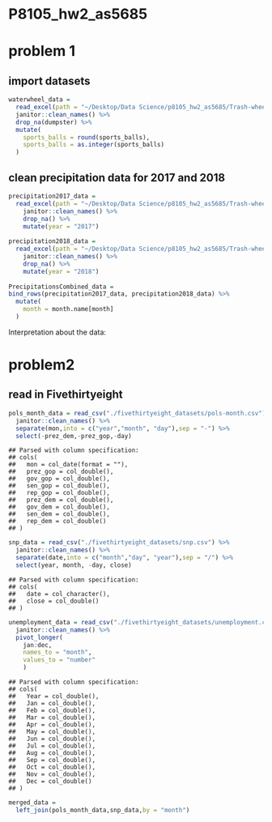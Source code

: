 P8105\_hw2\_as5685
================

# problem 1

## import datasets

``` r
waterwheel_data =
  read_excel(path = "~/Desktop/Data Science/p8105_hw2_as5685/Trash-wheel-collection-totals-8-6-19.xlsx","Mr. Trash Wheel", range = ("A2:N408")) %>%
  janitor::clean_names() %>%
  drop_na(dumpster) %>% 
  mutate(
    sports_balls = round(sports_balls),
    sports_balls = as.integer(sports_balls)
  )
```

## clean precipitation data for 2017 and 2018

``` r
precipitation2017_data =
  read_excel(path = "~/Desktop/Data Science/p8105_hw2_as5685/Trash-wheel-collection-totals-8-6-19.xlsx","2017 Precipitation", range = "A2:B14") %>%
    janitor::clean_names() %>%
    drop_na() %>% 
    mutate(year = "2017")
    
precipitation2018_data =
  read_excel(path = "~/Desktop/Data Science/p8105_hw2_as5685/Trash-wheel-collection-totals-8-6-19.xlsx","2018 Precipitation", range = "A2:B14") %>% 
    janitor::clean_names() %>%
    drop_na() %>% 
    mutate(year = "2018")
   
PrecipitationsCombined_data =
bind_rows(precipitation2017_data, precipitation2018_data) %>% 
  mutate(
    month = month.name[month]
  )
```

Interpretation about the
data:

# problem2

## read in Fivethirtyeight

``` r
pols_month_data = read_csv("./fivethirtyeight_datasets/pols-month.csv") %>%
  janitor::clean_names() %>%
  separate(mon,into = c("year","month", "day"),sep = "-") %>% 
  select(-prez_dem,-prez_gop,-day)
```

    ## Parsed with column specification:
    ## cols(
    ##   mon = col_date(format = ""),
    ##   prez_gop = col_double(),
    ##   gov_gop = col_double(),
    ##   sen_gop = col_double(),
    ##   rep_gop = col_double(),
    ##   prez_dem = col_double(),
    ##   gov_dem = col_double(),
    ##   sen_dem = col_double(),
    ##   rep_dem = col_double()
    ## )

``` r
snp_data = read_csv("./fivethirtyeight_datasets/snp.csv") %>% 
  janitor::clean_names() %>% 
  separate(date,into = c("month","day", "year"),sep = "/") %>% 
  select(year, month, -day, close)
```

    ## Parsed with column specification:
    ## cols(
    ##   date = col_character(),
    ##   close = col_double()
    ## )

``` r
unemployment_data = read_csv("./fivethirtyeight_datasets/unemployment.csv") %>% 
  janitor::clean_names() %>% 
  pivot_longer(
    jan:dec,
    names_to = "month",
    values_to = "number"
    )
```

    ## Parsed with column specification:
    ## cols(
    ##   Year = col_double(),
    ##   Jan = col_double(),
    ##   Feb = col_double(),
    ##   Mar = col_double(),
    ##   Apr = col_double(),
    ##   May = col_double(),
    ##   Jun = col_double(),
    ##   Jul = col_double(),
    ##   Aug = col_double(),
    ##   Sep = col_double(),
    ##   Oct = col_double(),
    ##   Nov = col_double(),
    ##   Dec = col_double()
    ## )

``` r
merged_data =
  left_join(pols_month_data,snp_data,by = "month")
```
